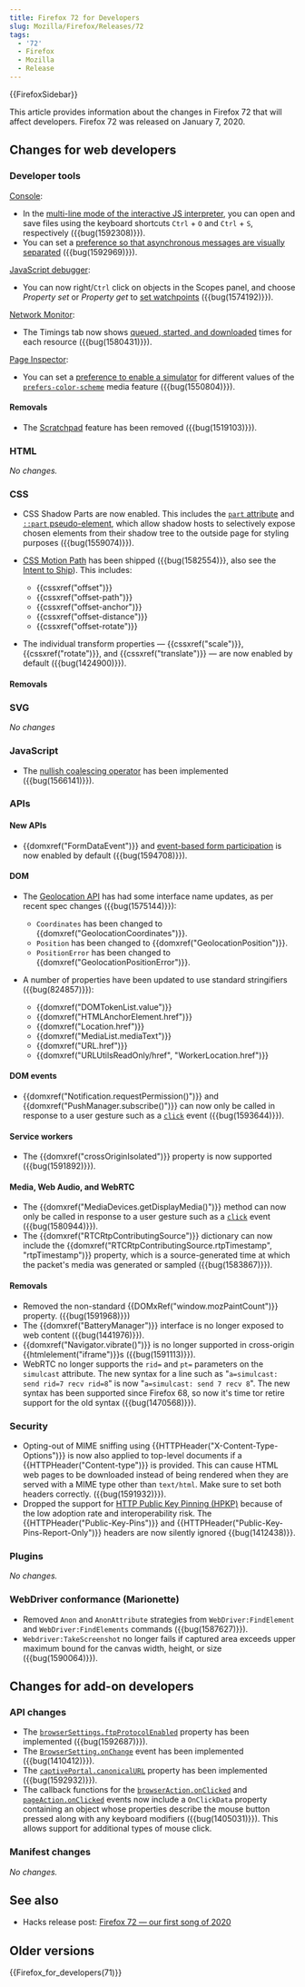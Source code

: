 ```yaml
---
title: Firefox 72 for Developers
slug: Mozilla/Firefox/Releases/72
tags:
  - '72'
  - Firefox
  - Mozilla
  - Release
---
```

{{FirefoxSidebar}}

This article provides information about the changes in Firefox 72 that will affect developers. Firefox 72 was released on January 7, 2020.

## Changes for web developers

### Developer tools

[Console](/en-US/docs/Tools/Web_Console):

- In the [multi-line mode of the interactive JS interpreter](/en-US/docs/Tools/Web_Console/The_command_line_interpreter#multi-line_mode), you can open and save files using the keyboard shortcuts `Ctrl` + `O` and `Ctrl` + `S`, respectively ({{bug(1592308)}}).
- You can set a [preference so that asynchronous messages are visually separated](/en-US/docs/Tools/Web_Console/Console_messages#async_stack_frames) ({{bug(1592969)}}).

[JavaScript debugger](/en-US/docs/Tools/Debugger):

- You can now right/`Ctrl` click on objects in the Scopes panel, and choose _Property set_ or _Property get_ to [set watchpoints](/en-US/docs/Tools/Debugger/How_to/Use_watchpoints#set_a_watchpoint) ({{bug(1574192)}}).

[Network Monitor](/en-US/docs/Tools/Network_Monitor):

- The Timings tab now shows [queued, started, and downloaded](/en-US/docs/Tools/Network_Monitor/request_details#queued_started_downloaded) times for each resource ({{bug(1580431)}}).

[Page Inspector](/en-US/docs/Tools/Page_Inspector):

- You can set a [preference to enable a simulator](/en-US/docs/Tools/Page_Inspector/How_to/Examine_and_edit_CSS#view_media_rules_for_color-scheme-preference) for different values of the [`prefers-color-scheme`](/en-US/docs/Web/CSS/@media/prefers-color-scheme) media feature ({{bug(1550804)}}).

#### Removals

- The [Scratchpad](/en-US/docs/Tools/Scratchpad) feature has been removed ({{bug(1519103)}}).

### HTML

_No changes._

### CSS

- CSS Shadow Parts are now enabled. This includes the [`part` attribute](/en-US/docs/Web/HTML/Global_attributes/part) and [`::part` pseudo-element](/en-US/docs/Web/CSS/::part), which allow shadow hosts to selectively expose chosen elements from their shadow tree to the outside page for styling purposes ({{bug(1559074)}}).
- [CSS Motion Path](/en-US/docs/Web/CSS/CSS_Motion_Path) has been shipped ({{bug(1582554)}}, also see the [Intent to Ship](https://groups.google.com/forum/#!topic/mozilla.dev.platform/nOOIRsuxvuc)). This includes:

  - {{cssxref("offset")}}
  - {{cssxref("offset-path")}}
  - {{cssxref("offset-anchor")}}
  - {{cssxref("offset-distance")}}
  - {{cssxref("offset-rotate")}}

- The individual transform properties — {{cssxref("scale")}}, {{cssxref("rotate")}}, and {{cssxref("translate")}} — are now enabled by default ({{bug(1424900)}}).

#### Removals

### SVG

_No changes_

### JavaScript

- The [nullish coalescing operator](/en-US/docs/Web/JavaScript/Reference/Operators/Nullish_coalescing_operator) has been implemented ({{bug(1566141)}}).

### APIs

#### New APIs

- {{domxref("FormDataEvent")}} and [event-based form participation](/en-US/docs/Web/API/FormData/Using_FormData_Objects#using_a_formdata_event) is now enabled by default ({{bug(1594708)}}).

#### DOM

- The [Geolocation API](/en-US/docs/Web/API/Geolocation_API) has had some interface name updates, as per recent spec changes ({{bug(1575144)}}):

  - `Coordinates` has been changed to {{domxref("GeolocationCoordinates")}}.
  - `Position` has been changed to {{domxref("GeolocationPosition")}}.
  - `PositionError` has been changed to {{domxref("GeolocationPositionError")}}.

- A number of properties have been updated to use standard stringifiers ({{bug(824857)}}):

  - {{domxref("DOMTokenList.value")}}
  - {{domxref("HTMLAnchorElement.href")}}
  - {{domxref("Location.href")}}
  - {{domxref("MediaList.mediaText")}}
  - {{domxref("URL.href")}}
  - {{domxref("URLUtilsReadOnly/href", "WorkerLocation.href")}}

#### DOM events

- {{domxref("Notification.requestPermission()")}} and {{domxref("PushManager.subscribe()")}} can now only be called in response to a user gesture such as a [`click`](/en-US/docs/Web/API/Element/click_event) event ({{bug(1593644)}}).

#### Service workers

- The {{domxref("crossOriginIsolated")}} property is now supported ({{bug(1591892)}}).

#### Media, Web Audio, and WebRTC

- The {{domxref("MediaDevices.getDisplayMedia()")}} method can now only be called in response to a user gesture such as a [`click`](/en-US/docs/Web/API/Element/click_event) event ({{bug(1580944)}}).
- The {{domxref("RTCRtpContributingSource")}} dictionary can now include the {{domxref("RTCRtpContributingSource.rtpTimestamp", "rtpTimestamp")}} property, which is a source-generated time at which the packet's media was generated or sampled ({{bug(1583867)}}).

#### Removals

- Removed the non-standard {{DOMxRef("window.mozPaintCount")}} property. ({{bug(1591968)}})
- The {{domxref("BatteryManager")}} interface is no longer exposed to web content ({{bug(1441976)}}).
- {{domxref("Navigator.vibrate()")}} is no longer supported in cross-origin {{htmlelement("iframe")}}s ({{bug(1591113)}}).
- WebRTC no longer supports the `rid=` and `pt=` parameters on the `simulcast` attribute. The new syntax for a line such as "`a=simulcast: send rid=7 recv rid=8`" is now "`a=simulcast: send 7 recv 8`". The new syntax has been supported since Firefox 68, so now it's time tor retire support for the old syntax ({{bug(1470568)}}).

### Security

- Opting-out of MIME sniffing using {{HTTPHeader("X-Content-Type-Options")}} is now also applied to top-level documents if a {{HTTPHeader("Content-type")}} is provided. This can cause HTML web pages to be downloaded instead of being rendered when they are served with a MIME type other than `text/html`. Make sure to set both headers correctly. ({{bug(1591932)}}).
- Dropped the support for [HTTP Public Key Pinning (HPKP)](/en-US/docs/Web/HTTP/Public_Key_Pinning) because of the low adoption rate and interoperability risk. The {{HTTPHeader("Public-Key-Pins")}} and {{HTTPHeader("Public-Key-Pins-Report-Only")}} headers are now silently ignored {{bug(1412438)}}.

### Plugins

_No changes._

### WebDriver conformance (Marionette)

- Removed `Anon` and `AnonAttribute` strategies from `WebDriver:FindElement` and `WebDriver:FindElements` commands ({{bug(1587627)}}).
- `Webdriver:TakeScreenshot` no longer fails if captured area exceeds upper maximum bound for the canvas width, height, or size ({{bug(1590064)}}).

## Changes for add-on developers

### API changes

- The [`browserSettings.ftpProtocolEnabled`](/en-US/docs/Mozilla/Add-ons/WebExtensions/API/browserSettings/ftpProtocolEnabled) property has been implemented ({{bug(1592687)}}).
- The [`BrowserSetting.onChange`](/en-US/docs/Mozilla/Add-ons/WebExtensions/API/types/BrowserSetting/onChange) event has been implemented ({{bug(1410412)}}).
- The [`captivePortal.canonicalURL`](/en-US/docs/Mozilla/Add-ons/WebExtensions/API/captivePortal/canonicalURL) property has been implemented ({{bug(1592932)}}).
- The callback functions for the [`browserAction.onClicked`](/en-US/docs/Mozilla/Add-ons/WebExtensions/API/browserAction/onClicked) and [`pageAction.onClicked`](/en-US/docs/Mozilla/Add-ons/WebExtensions/API/pageAction/onClicked) events now include a `OnClickData` property containing an object whose properties describe the mouse button pressed along with any keyboard modifiers ({{bug(1405031)}}). This allows support for additional types of mouse click.

### Manifest changes

_No changes._

## See also

- Hacks release post: [Firefox 72 — our first song of 2020](https://hacks.mozilla.org/2020/01/firefox-72-our-first-song-of-2020/)

## Older versions

{{Firefox_for_developers(71)}}
